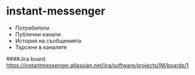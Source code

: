 # instant-messenger
 * Потребители
 * Публични канали
 * История на съобщенията
 * Търсене в каналите

  ####Jira board 
  https://instantmessenger.atlassian.net/jira/software/projects/IM/boards/1
